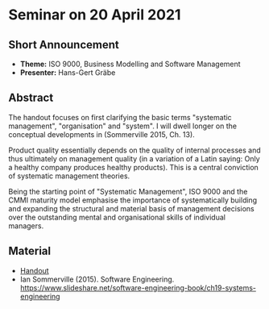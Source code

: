 # Seminar on 20 April 2021

## Short Announcement

* __Theme:__  ISO 9000, Business Modelling and Software Management
* __Presenter:__ Hans-Gert Gräbe


## Abstract

The handout focuses on first clarifying the basic terms "systematic
management", "organisation" and "system". I will dwell longer on the
conceptual developments in (Sommerville 2015, Ch. 13). 

Product quality essentially depends on the quality of internal processes and
thus ultimately on management quality (in a variation of a Latin saying: Only
a healthy company produces healthy products). This is a central conviction of
systematic management theories.

Being the starting point of "Systematic Management", ISO 9000 and the CMMI
maturity model emphasise the importance of systematically building and
expanding the structural and material basis of management decisions over the
outstanding mental and organisational skills of individual managers.

## Material

* [Handout](Handout.pdf) 
* Ian Sommerville (2015). Software Engineering.
  <https://www.slideshare.net/software-engineering-book/ch19-systems-engineering>